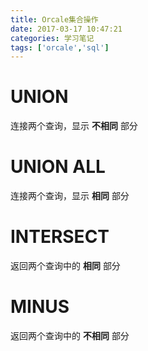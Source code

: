 ```yaml
---
title: Orcale集合操作
date: 2017-03-17 10:47:21
categories: 学习笔记
tags: ['orcale','sql']
---
```


# UNION
连接两个查询，显示 **不相同** 部分

# UNION ALL
连接两个查询，显示 **相同** 部分

# INTERSECT
返回两个查询中的 **相同** 部分

# MINUS
返回两个查询中的 **不相同** 部分
